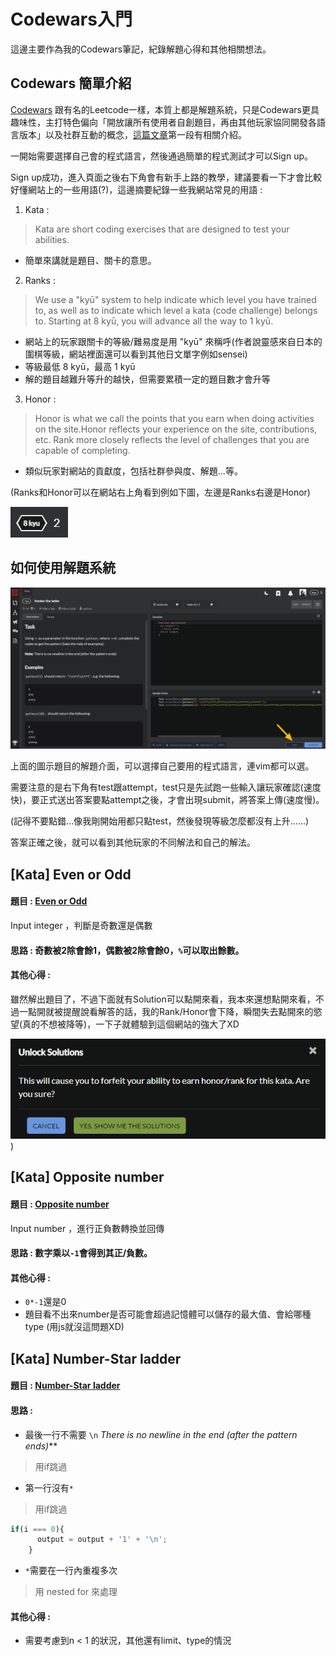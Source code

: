 # Codewars入門
這邊主要作為我的Codewars筆記，紀錄解題心得和其他相關想法。

## Codewars 簡單介紹
[Codewars](https://www.codewars.com/) 跟有名的Leetcode一樣，本質上都是解題系統，只是Codewars更具趣味性，主打特色偏向「開放讓所有使用者自創題目，再由其他玩家協同開發各語言版本」以及社群互動的概念，[這篇文章](https://medium.com/schaoss-blog/%E5%B7%A5%E7%A8%8B%E5%B8%AB%E5%80%91%E5%88%B7%E9%A1%8C%E5%88%B7%E8%B5%B7%E4%BE%86-codewars-%E5%88%B7%E9%A1%8C%E5%BF%83%E5%BE%97%E5%88%86%E4%BA%AB-13a89e8e7736)第一段有相關介紹。

一開始需要選擇自己會的程式語言，然後通過簡單的程式測試才可以Sign up。


Sign up成功，進入頁面之後右下角會有新手上路的教學，建議要看一下才會比較好懂網站上的一些用語(?)，這邊摘要紀錄一些我網站常見的用語 :

1. Kata :
> Kata are short coding exercises that are designed to test your abilities.
  * 簡單來講就是題目、關卡的意思。

2. Ranks :
>We use a "kyū" system to help indicate which level you have trained to, as well as to indicate which level a kata (code challenge) belongs to. Starting at 8 kyū, you will advance all the way to 1 kyū. 
 * 網站上的玩家跟關卡的等級/難易度是用 "kyū" 來稱呼(作者說靈感來自日本的圍棋等級，網站裡面還可以看到其他日文單字例如sensei)
 * 等級最低 8 kyū，最高 1 kyū
 * 解的題目越難升等升的越快，但需要累積一定的題目數才會升等
 
3. Honor :
> Honor is what we call the points that you earn when doing activities on the site.Honor reflects your experience on the site, contributions, etc. Rank more closely reflects the level of challenges that you are capable of completing.
 * 類似玩家對網站的貢獻度，包括社群參與度、解題...等。
 
 (Ranks和Honor可以在網站右上角看到例如下圖，左邊是Ranks右邊是Honor)
 
 ![介紹網站.png](https://github.com/chachachater/chachachater.github.io/blob/master/Codewars/%E4%BB%8B%E7%B4%B9%E7%B6%B2%E7%AB%99.png?raw=true)
 
## 如何使用解題系統

![如何使用解題系統.png](https://github.com/chachachater/chachachater.github.io/blob/master/Codewars/%E5%A6%82%E4%BD%95%E4%BD%BF%E7%94%A8%E8%A7%A3%E9%A1%8C%E7%B3%BB%E7%B5%B1.png?raw=true)

上面的圖示題目的解題介面，可以選擇自己要用的程式語言，連vim都可以選。

需要注意的是右下角有test跟attempt，test只是先試跑一些輸入讓玩家確認(速度快)，要正式送出答案要點attempt之後，才會出現submit，將答案上傳(速度慢)。

(記得不要點錯...像我剛開始用都只點test，然後發現等級怎麼都沒有上升......)

答案正確之後，就可以看到其他玩家的不同解法和自己的解法。


## [Kata] Even or Odd
#### 題目 : [Even or Odd](https://www.codewars.com/kata/53da3dbb4a5168369a0000fe/train/javascript)

Input integer ，判斷是奇數還是偶數
#### 思路 : 奇數被2除會餘1，偶數被2除會餘0，`%`可以取出餘數。
#### 其他心得 :

雖然解出題目了，不過下面就有Solution可以點開來看，我本來還想點開來看，不過一點開就被提醒說看解答的話，我的Rank/Honor會下降，瞬間失去點開來的慾望(真的不想被降等)，一下子就體驗到這個網站的強大了XD

![介紹網站.png](https://github.com/chachachater/chachachater.github.io/blob/master/Codewars/unlockSolution.png?raw=true)
)
 
## [Kata] Opposite number
#### 題目 : [Opposite number](https://www.codewars.com/kata/56dec885c54a926dcd001095/train/javascript)

Input number ，進行正負數轉換並回傳
#### 思路 : 數字乘以`-1`會得到其正/負數。
#### 其他心得 :
* `0*-1`還是0
* 題目看不出來number是否可能會超過記憶體可以儲存的最大值、會給哪種 type (用js就沒這問題XD)

## [Kata] Number-Star ladder
#### 題目 : [Number-Star ladder](https://www.codewars.com/kata/5631213916d70a0979000066/train/javascript)
#### 思路 : 
* 最後一行不需要 `\n` *There is no newline in the end (after the pattern ends)***
> 用if跳過
* 第一行沒有`*`
> 用if跳過
```js
if(i === 0){
      output = output + '1' + '\n';
    }
```
* `*`需要在一行內重複多次
> 用 nested for 來處理

#### 其他心得 :
* 需要考慮到n < 1 的狀況，其他還有limit、type的情況
 
 
 
 
 
 
 
 
 
 
 
 
 
 
